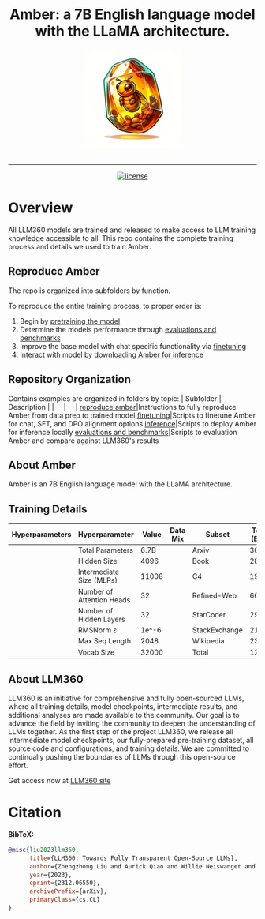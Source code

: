 <h1 align="center">Amber: a 7B English language model with the LLaMA architecture.</h1>

<div align="center">
   <img src="amber_logo.png" alt="amber logo" width="200"><br><br>
</div>

---

<p align="center">
   <a href="https://github.com/LLM360/Analysis360/blob/dev/LICENSE"><img src="https://img.shields.io/badge/License-Apache_2.0-blue.svg" alt="license"></a>
</p>

# Overview

All LLM360 models are trained and released to make access to LLM training knowledge accessible to all. This repo contains the complete training process and details we used to train Amber. 

## Reproduce Amber
The repo is organized into subfolders by function. 

To reproduce the entire training process, to proper order is:
1. Begin by [pretraining the model](./reproduce-amber) 
2. Determine the models performance through [evaluations and benchmarks](./evaluations)
3. Improve the base model with chat specific functionality via [finetuning](./finetuning)
4. Interact with model by [downloading Amber for inference](./inference)

## Repository Organization

Contains examples are organized in folders by topic:
| Subfolder | Description |
|---|---|
[reproduce amber](./reproduce-amber)|Instructions to fully reproduce Amber from data prep to trained model
[finetuning](./finetuning)|Scripts to finetune Amber for chat, SFT, and DPO alignment options
[inference](./inference)|Scripts to deploy Amber for inference locally
[evaluations and benchmarks](./evaluations)|Scripts to evaluation Amber and compare against LLM360's results

## About Amber
Amber is an 7B English language model with the LLaMA architecture.

## Training Details

| Hyperparameters      | Hyperparameter      | Value | Data Mix      | Subset      | Tokens (Billion) |
| ----------- | ----------- | ----------- | ----------- | ----------- | ----------- |
|| Total Parameters      | 6.7B       || Arxiv      | 30.00       |
|| Hidden Size   | 4096        || Book   | 28.86        |
|| Intermediate Size (MLPs)   | 11008        || C4   | 197.67        |
|| Number of Attention Heads   | 32        || Refined-Web   | 665.01        |
|| Number of Hidden Layers  | 32        || StarCoder   | 291.92        |
|| RMSNorm ɛ  | 1e^-6        || StackExchange   | 21.75        |
|| Max Seq Length   | 2048        || Wikipedia   | 23.90        |
|| Vocab Size | 32000 || Total | 1259.13 |



## About LLM360
LLM360 is an initiative for comprehensive and fully open-sourced LLMs, 
where all training details, model checkpoints, intermediate results, and 
additional analyses are made available to the community. Our goal is to advance 
the field by inviting the community to deepen the understanding of LLMs 
together. As the first step of the project LLM360, we release all intermediate 
model checkpoints, our fully-prepared pre-training dataset, all source code and
configurations, and training details. We are
committed to continually pushing the boundaries of LLMs through this open-source 
effort.

Get access now at [LLM360 site](https://www.llm360.ai/)

# Citation

**BibTeX:**

```bibtex
@misc{liu2023llm360,
      title={LLM360: Towards Fully Transparent Open-Source LLMs}, 
      author={Zhengzhong Liu and Aurick Qiao and Willie Neiswanger and Hongyi Wang and Bowen Tan and Tianhua Tao and Junbo Li and Yuqi Wang and Suqi Sun and Omkar Pangarkar and Richard Fan and Yi Gu and Victor Miller and Yonghao Zhuang and Guowei He and Haonan Li and Fajri Koto and Liping Tang and Nikhil Ranjan and Zhiqiang Shen and Xuguang Ren and Roberto Iriondo and Cun Mu and Zhiting Hu and Mark Schulze and Preslav Nakov and Tim Baldwin and Eric P. Xing},
      year={2023},
      eprint={2312.06550},
      archivePrefix={arXiv},
      primaryClass={cs.CL}
}
```
